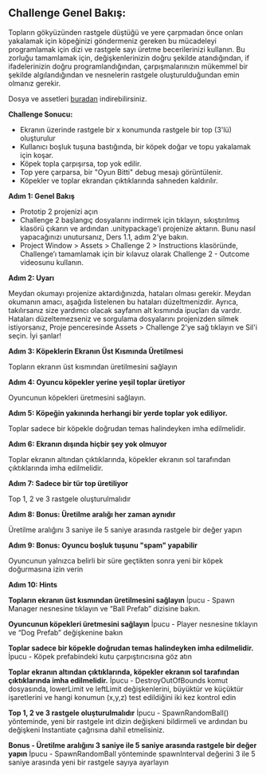 ## Challenge Genel Bakış:

Topların gökyüzünden rastgele düştüğü ve yere çarpmadan önce onları yakalamak için köpeğinizi göndermeniz gereken bu mücadeleyi programlamak için dizi ve rastgele sayı üretme becerilerinizi kullanın. Bu zorluğu tamamlamak için, değişkenlerinizin doğru şekilde atandığından, if ifadelerinizin doğru programlandığından, çarpışmalarınızın mükemmel bir şekilde algılandığından ve nesnelerin rastgele oluşturulduğundan emin olmanız gerekir.

Dosya ve assetleri [buradan](https://drive.google.com/file/d/1Ok6m24mee7UQ-9250XKFmAGvZBoC-h_r/view?usp=sharing) indirebilirsiniz.

**Challenge Sonucu:**

- Ekranın üzerinde rastgele bir x konumunda rastgele bir top (3'lü) oluşturulur
- Kullanıcı boşluk tuşuna bastığında, bir köpek doğar ve topu yakalamak için koşar.
- Köpek topla çarpışırsa, top yok edilir.
- Top yere çarparsa, bir "Oyun Bitti" debug mesajı görüntülenir.
- Köpekler ve toplar ekrandan çıktıklarında sahneden kaldırılır.

**Adım 1: Genel Bakış**

- Prototip 2 projenizi açın
- Challenge 2 başlangıç dosyalarını indirmek için tıklayın, sıkıştırılmış klasörü çıkarın ve ardından .unitypackage'i projenize aktarın. Bunu nasıl yapacağınızı unutursanız, Ders 1.1, adım 2'ye bakın.
- Project Window > Assets > Challenge 2 > Instructions klasöründe, Challenge’ı tamamlamak için bir kılavuz olarak Challenge 2 - Outcome videosunu kullanın.

**Adım 2: Uyarı**

Meydan okumayı projenize aktardığınızda, hataları olması gerekir.
Meydan okumanın amacı, aşağıda listelenen bu hataları düzeltmenizdir. Ayrıca, takılırsanız size yardımcı olacak sayfanın alt kısmında ipuçları da vardır.
Hataları düzeltemezseniz ve sorgulama dosyalarını projenizden silmek istiyorsanız, Proje penceresinde  Assets > Challenge 2'ye sağ tıklayın ve Sil'i seçin.
İyi şanlar!

**Adım 3: Köpeklerin Ekranın Üst Kısmında Üretilmesi**
 
Topların ekranın üst kısmından üretilmesini sağlayın


**Adım 4: Oyuncu köpekler yerine yeşil toplar üretiyor**
 
Oyuncunun köpekleri üretmesini sağlayın.
 
**Adım 5: Köpeğin yakınında herhangi bir yerde toplar yok ediliyor.**
 
Toplar sadece bir köpekle doğrudan temas halindeyken imha edilmelidir.

**Adım 6: Ekranın dışında hiçbir şey yok olmuyor**
 
Toplar ekranın altından çıktıklarında, köpekler ekranın sol tarafından çıktıklarında imha edilmelidir.

**Adım 7: Sadece bir tür top üretiliyor**
 
Top 1, 2 ve 3 rastgele oluşturulmalıdır

**Adım 8: Bonus: Üretilme aralığı her zaman aynıdır**
 
Üretilme aralığını 3 saniye ile 5 saniye arasında rastgele bir değer yapın

**Adım 9: Bonus: Oyuncu boşluk tuşunu "spam" yapabilir**
 
Oyuncunun yalnızca belirli bir süre geçtikten sonra yeni bir köpek doğurmasına izin verin

**Adım 10: Hints**

**Topların ekranın üst kısmından üretilmesini sağlayın**
İpucu - Spawn Manager nesnesine tıklayın ve “Ball Prefab” dizisine bakın.

**Oyuncunun köpekleri üretmesini sağlayın**
İpucu - Player nesnesine tıklayın ve “Dog Prefab” değişkenine bakın

**Toplar sadece bir köpekle doğrudan temas halindeyken imha edilmelidir.**
İpucu - Köpek prefabindeki kutu çarpıştırıcısına göz atın

**Toplar ekranın altından çıktıklarında, köpekler ekranın sol tarafından çıktıklarında imha edilmelidir.**
İpucu - DestroyOutOfBounds komut dosyasında, lowerLimit ve leftLimit değişkenlerini, büyüktür ve küçüktür işaretlerini ve hangi konumun (x,y,z) test edildiğini iki kez kontrol edin

**Top 1, 2 ve 3 rastgele oluşturulmalıdır**
İpucu - SpawnRandomBall() yönteminde, yeni bir rastgele int dizin değişkeni bildirmeli ve ardından bu değişkeni Instantiate çağrısına dahil etmelisiniz.

**Bonus - Üretilme aralığını 3 saniye ile 5 saniye arasında rastgele bir değer yapın**
İpucu - SpawnRandomBall yönteminde spawnInterval değerini 3 ile 5 saniye arasında yeni bir rastgele sayıya ayarlayın
















